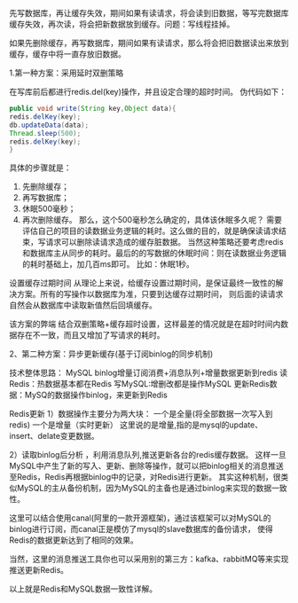 先写数据库，再让缓存失效，期间如果有读请求，将会读到旧数据，等写完数据库缓存失效，再次读，将会把新数据放到缓存。问题：写线程挂掉。

如果先删除缓存，再写数据库，期间如果有读请求，那么将会把旧数据读出来放到缓存，缓存中将一直存放旧数据。

1.第一种方案：采用延时双删策略

在写库前后都进行redis.del(key)操作，并且设定合理的超时时间。
伪代码如下：
```java
public void write(String key,Object data){ 
redis.delKey(key);
db.updateData(data); 
Thread.sleep(500); 
redis.delKey(key); 
}
```
具体的步骤就是：
1. 先删除缓存；
2. 再写数据库；
3. 休眠500毫秒；
4. 再次删除缓存。
那么，这个500毫秒怎么确定的，具体该休眠多久呢？
需要评估自己的项目的读数据业务逻辑的耗时。这么做的目的，就是确保读请求结束，写请求可以删除读请求造成的缓存脏数据。
当然这种策略还要考虑redis和数据库主从同步的耗时。最后的的写数据的休眠时间：则在读数据业务逻辑的耗时基础上，加几百ms即可。
比如：休眠1秒。

设置缓存过期时间
从理论上来说，给缓存设置过期时间，是保证最终一致性的解决方案。所有的写操作以数据库为准，只要到达缓存过期时间，
则后面的读请求自然会从数据库中读取新值然后回填缓存。

该方案的弊端
结合双删策略+缓存超时设置，这样最差的情况就是在超时时间内数据存在不一致，而且又增加了写请求的耗时。

2、第二种方案：异步更新缓存(基于订阅binlog的同步机制)

技术整体思路：
MySQL binlog增量订阅消费+消息队列+增量数据更新到redis
读Redis：热数据基本都在Redis
写MySQL:增删改都是操作MySQL
更新Redis数据：MySQ的数据操作binlog，来更新到Redis

Redis更新
1）数据操作主要分为两大块：
一个是全量(将全部数据一次写入到redis)
一个是增量（实时更新）
这里说的是增量,指的是mysql的update、insert、delate变更数据。

2）读取binlog后分析 ，利用消息队列,推送更新各台的redis缓存数据。
这样一旦MySQL中产生了新的写入、更新、删除等操作，就可以把binlog相关的消息推送至Redis，Redis再根据binlog中的记录，对Redis进行更新。
其实这种机制，很类似MySQL的主从备份机制，因为MySQL的主备也是通过binlog来实现的数据一致性。

这里可以结合使用canal(阿里的一款开源框架)，通过该框架可以对MySQL的binlog进行订阅，而canal正是模仿了mysql的slave数据库的备份请求，
使得Redis的数据更新达到了相同的效果。

当然，这里的消息推送工具你也可以采用别的第三方：kafka、rabbitMQ等来实现推送更新Redis。

以上就是Redis和MySQL数据一致性详解。